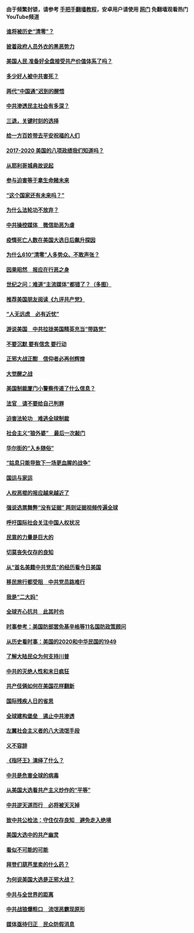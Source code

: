#### 由于频繁封锁，请参考 [手把手翻墙教程](https://github.com/gfw-breaker/guides/wiki/)，安卓用户请使用 [网门](https://github.com/gfw-breaker/nogfw/blob/master/dl.md?t=02042200) 免翻墙观看热门YouTube频道 

#### [谁将被历史“清零”？](../pages/73/417485.md?t=02042200) 

#### [披着政府人员外衣的黑恶势力](../pages/73/417442.md?t=02042200) 

#### [美国人民 准备好全盘接受共产价值体系了吗？](../pages/73/417491.md?t=02042200) 

#### [多少好人被中共害死？](../pages/73/417144.md?t=02042200) 

#### [两代“中国通”迟到的醒悟](../pages/73/417064.md?t=02042200) 

#### [中共渗透民主社会有多深？](../pages/73/417063.md?t=02042200) 

#### [三退，关键时刻的选择](../pages/73/416969.md?t=02042200) 

#### [给一方百姓带去平安祝福的人们](../pages/73/416941.md?t=02042200) 

#### [2017-2020  美国的八项政绩我们知道吗？](../pages/73/416968.md?t=02042200) 

#### [从耶利哥城典故说起](../pages/73/416892.md?t=02042200) 

#### [参与迫害等于拿生命赌未来](../pages/73/416856.md?t=02042200) 

#### [“这个国家还有未来吗？”](../pages/73/416852.md?t=02042200) 

#### [为什么法轮功不放弃？](../pages/73/416864.md?t=02042200) 

#### [中共操控媒体　微信助恶为虐](../pages/73/416724.md?t=02042200) 

#### [疫情死亡人数在美国大选日后飙升探因](../pages/73/416606.md?t=02042200) 

#### [为什么610“清零”人多势众、不敢声张？](../pages/73/416632.md?t=02042200) 

#### [因果昭然　报应在行恶之身](../pages/73/416582.md?t=02042200) 

#### [世纪之问：难道“主流媒体”都错了？（多图）](../pages/73/416571.md?t=02042200) 

#### [推荐美国朋友阅读《九评共产党》](../pages/73/416510.md?t=02042200) 

#### [“人无远虑　必有近忧”](../pages/73/416513.md?t=02042200) 

#### [游说美国　中共拉拢美国精英充当“带路党”](../pages/73/416529.md?t=02042200) 

#### [不要沉默 要有信念 要行动](../pages/73/416457.md?t=02042200) 

#### [正邪大战正酣　信仰者必再创辉煌](../pages/73/416433.md?t=02042200) 

#### [大觉醒之战](../pages/73/416456.md?t=02042200) 

#### [美国制裁厦门小警察传递了什么信息？](../pages/73/416432.md?t=02042200) 

#### [法官　请不要给自己判罪](../pages/73/416379.md?t=02042200) 

#### [迫害法轮功　难逃全球制裁](../pages/73/416380.md?t=02042200) 

#### [社会主义“狼外婆”　最后一次敲门](../pages/73/416394.md?t=02042200) 

#### [华尔街的“入乡随俗”](../pages/73/416395.md?t=02042200) 

#### [“姑息只能导致下一场更血腥的战争”](../pages/73/416223.md?t=02042200) 

#### [国运与家运](../pages/73/416224.md?t=02042200) 

#### [人权恶棍的报应越来越近了](../pages/73/416276.md?t=02042200) 

#### [强说选票舞弊“没有证据” 两则证据视频传遍全球](../pages/73/416227.md?t=02042200) 

#### [呼吁国际社会关注中国人权状况](../pages/73/416135.md?t=02042200) 

#### [民意的力量是巨大的](../pages/73/416222.md?t=02042200) 

#### [切莫丧失仅存的良知](../pages/73/416134.md?t=02042200) 

#### [从“首名美籍中共党员”的经历看今日美国](../pages/73/416114.md?t=02042200) 

#### [移民旅行都受阻　中共党员路难行](../pages/73/416033.md?t=02042200) 

#### [我是“二大妈”](../pages/73/415529.md?t=02042200) 

#### [全球齐心抗共　此其时也](../pages/73/415989.md?t=02042200) 

#### [时事参考：美国防部罢免基辛格等11名国防政策顾问](../pages/73/415970.md?t=02042200) 

#### [从历史看时事：美国的2020和中华民国的1949](../pages/73/415949.md?t=02042200) 

#### [了解大陆民众为何支持川普](../pages/73/415950.md?t=02042200) 

#### [中共的灭绝人性和末日疯狂](../pages/73/415944.md?t=02042200) 

#### [共产伎俩如何在美国花样翻新](../pages/73/415908.md?t=02042200) 

#### [国际残疾人日的省思](../pages/73/415849.md?t=02042200) 

#### [全球建构堡垒　遏止中共渗透](../pages/73/415850.md?t=02042200) 

#### [左翼社会主义者的八大流氓手段](../pages/73/415802.md?t=02042200) 

#### [义不容辞](../pages/73/415807.md?t=02042200) 

#### [《指环王》演绎了什么？](../pages/73/415739.md?t=02042200) 

#### [中共是危害全球的病毒](../pages/73/415569.md?t=02042200) 

#### [从美国大选看共产主义炒作的“平等”](../pages/73/415654.md?t=02042200) 

#### [中共逆天道而行　必将被天灭掉](../pages/73/415626.md?t=02042200) 

#### [致中共公检法：守住仅存良知　避免走入绝境](../pages/73/415627.md?t=02042200) 

#### [美国大选中的共产幽灵](../pages/73/415618.md?t=02042200) 

#### [看似不可能的可能](../pages/73/415619.md?t=02042200) 

#### [拜登们葫芦里卖的什么药？](../pages/73/415531.md?t=02042200) 

#### [为何说美国大选是正邪大战？](../pages/73/415530.md?t=02042200) 

#### [中共与全世界的距离](../pages/73/415435.md?t=02042200) 

#### [中共战狼爆粗口　流氓恶霸现原形](../pages/73/415426.md?t=02042200) 

#### [媒体亟待归正　民众防假消息](../pages/73/415402.md?t=02042200) 


